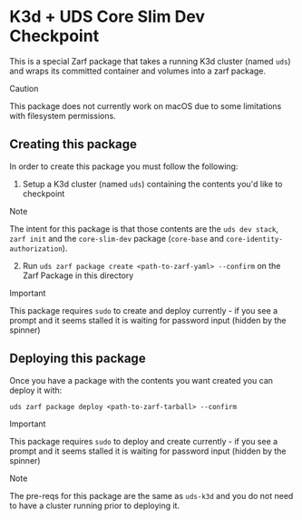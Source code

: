 # K3d + UDS Core Slim Dev Checkpoint

This is a special Zarf package that takes a running K3d cluster (named `uds`) and wraps its committed container and volumes into a zarf package.

> [!CAUTION]
> This package does not currently work on macOS due to some limitations with filesystem permissions.

## Creating this package

In order to create this package you must follow the following:

1. Setup a K3d cluster (named `uds`) containing the contents you'd like to checkpoint

> [!NOTE]
> The intent for this package is that those contents are the `uds dev stack`, `zarf init` and the `core-slim-dev` package (`core-base` and `core-identity-authorization`).

2. Run `uds zarf package create <path-to-zarf-yaml> --confirm` on the Zarf Package in this directory

> [!IMPORTANT]
> This package requires `sudo` to create and deploy currently - if you see a prompt and it seems stalled it is waiting for password input (hidden by the spinner)

## Deploying this package

Once you have a package with the contents you want created you can deploy it with:

```
uds zarf package deploy <path-to-zarf-tarball> --confirm
```

> [!IMPORTANT]
> This package requires `sudo` to deploy and create currently - if you see a prompt and it seems stalled it is waiting for password input (hidden by the spinner)

> [!NOTE]
> The pre-reqs for this package are the same as `uds-k3d` and you do not need to have a cluster running prior to deploying it.
